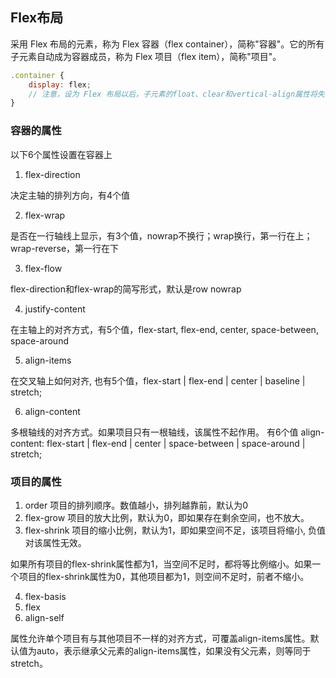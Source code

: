 ## Flex布局
采用 Flex 布局的元素，称为 Flex 容器（flex container），简称"容器"。它的所有子元素自动成为容器成员，称为 Flex 项目（flex item），简称"项目"。

```js
.container {
	display: flex;
	// 注意，设为 Flex 布局以后，子元素的float、clear和vertical-align属性将失效。
}

```

### 容器的属性
以下6个属性设置在容器上
1. flex-direction

决定主轴的排列方向，有4个值

2. flex-wrap

是否在一行轴线上显示，有3个值，nowrap不换行；wrap换行，第一行在上；wrap-reverse，第一行在下

3. flex-flow

flex-direction和flex-wrap的简写形式，默认是row nowrap

4. justify-content

在主轴上的对齐方式，有5个值，flex-start, flex-end, center, space-between, space-around

5. align-items

在交叉轴上如何对齐, 也有5个值，flex-start | flex-end | center | baseline | stretch;

6. align-content

多根轴线的对齐方式。如果项目只有一根轴线，该属性不起作用。 有6个值
align-content: flex-start | flex-end | center | space-between | space-around | stretch;

### 项目的属性
1. order 项目的排列顺序。数值越小，排列越靠前，默认为0
2. flex-grow 项目的放大比例，默认为0，即如果存在剩余空间，也不放大。
3. flex-shrink 项目的缩小比例，默认为1，即如果空间不足，该项目将缩小, 负值对该属性无效。

如果所有项目的flex-shrink属性都为1，当空间不足时，都将等比例缩小。如果一个项目的flex-shrink属性为0，其他项目都为1，则空间不足时，前者不缩小。

4. flex-basis
5. flex
6. align-self

属性允许单个项目有与其他项目不一样的对齐方式，可覆盖align-items属性。默认值为auto，表示继承父元素的align-items属性，如果没有父元素，则等同于stretch。

